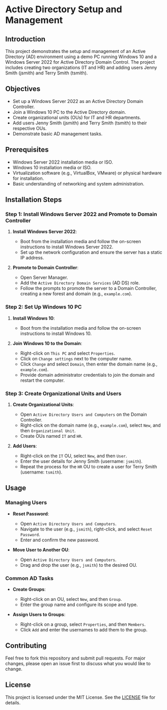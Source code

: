 # Active Directory Setup and Management

## Introduction
This project demonstrates the setup and management of an Active Directory (AD) environment using a demo PC running Windows 10 and a Windows Server 2022 for Active Directory Domain Control. The project includes creating two organizations (IT and HR) and adding users Jenny Smith (jsmith) and Terry Smith (tsmith).

## Objectives
- Set up a Windows Server 2022 as an Active Directory Domain Controller.
- Join a Windows 10 PC to the Active Directory domain.
- Create organizational units (OUs) for IT and HR departments.
- Add users Jenny Smith (jsmith) and Terry Smith (tsmith) to their respective OUs.
- Demonstrate basic AD management tasks.

## Prerequisites
- Windows Server 2022 installation media or ISO.
- Windows 10 installation media or ISO.
- Virtualization software (e.g., VirtualBox, VMware) or physical hardware for installation.
- Basic understanding of networking and system administration.

## Installation Steps

### Step 1: Install Windows Server 2022 and Promote to Domain Controller

1. **Install Windows Server 2022**:
   - Boot from the installation media and follow the on-screen instructions to install Windows Server 2022.
   - Set up the network configuration and ensure the server has a static IP address.

2. **Promote to Domain Controller**:
   - Open Server Manager.
   - Add the `Active Directory Domain Services` (AD DS) role.
   - Follow the prompts to promote the server to a Domain Controller, creating a new forest and domain (e.g., `example.com`).

### Step 2: Set Up Windows 10 PC

1. **Install Windows 10**:
   - Boot from the installation media and follow the on-screen instructions to install Windows 10.

2. **Join Windows 10 to the Domain**:
   - Right-click on `This PC` and select `Properties`.
   - Click on `Change settings` next to the computer name.
   - Click `Change` and select `Domain`, then enter the domain name (e.g., `example.com`).
   - Provide domain administrator credentials to join the domain and restart the computer.

### Step 3: Create Organizational Units and Users

1. **Create Organizational Units**:
   - Open `Active Directory Users and Computers` on the Domain Controller.
   - Right-click on the domain name (e.g., `example.com`), select `New`, and then `Organizational Unit`.
   - Create OUs named `IT` and `HR`.

2. **Add Users**:
   - Right-click on the `IT` OU, select `New`, and then `User`.
   - Enter the user details for Jenny Smith (username: `jsmith`).
   - Repeat the process for the `HR` OU to create a user for Terry Smith (username: `tsmith`).

## Usage

### Managing Users

- **Reset Password**:
  - Open `Active Directory Users and Computers`.
  - Navigate to the user (e.g., `jsmith`), right-click, and select `Reset Password`.
  - Enter and confirm the new password.

- **Move User to Another OU**:
  - Open `Active Directory Users and Computers`.
  - Drag and drop the user (e.g., `jsmith`) to the desired OU.

### Common AD Tasks

- **Create Groups**:
  - Right-click on an OU, select `New`, and then `Group`.
  - Enter the group name and configure its scope and type.

- **Assign Users to Groups**:
  - Right-click on a group, select `Properties`, and then `Members`.
  - Click `Add` and enter the usernames to add them to the group.

## Contributing
Feel free to fork this repository and submit pull requests. For major changes, please open an issue first to discuss what you would like to change.

## License
This project is licensed under the MIT License. See the [LICENSE](./LICENSE) file for details.
